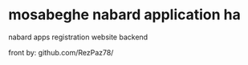 # mosabeghe nabard application ha
nabard apps registration website backend

front by:
github.com/RezPaz78/
